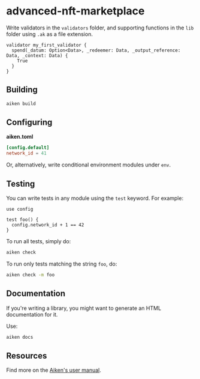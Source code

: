 # advanced-nft-marketplace

Write validators in the `validators` folder, and supporting functions in the `lib` folder using `.ak` as a file extension.

```aiken
validator my_first_validator {
  spend(_datum: Option<Data>, _redeemer: Data, _output_reference: Data, _context: Data) {
    True
  }
}
```

## Building

```sh
aiken build
```

## Configuring

**aiken.toml**
```toml
[config.default]
network_id = 41
```

Or, alternatively, write conditional environment modules under `env`.

## Testing

You can write tests in any module using the `test` keyword. For example:

```aiken
use config

test foo() {
  config.network_id + 1 == 42
}
```

To run all tests, simply do:

```sh
aiken check
```

To run only tests matching the string `foo`, do:

```sh
aiken check -m foo
```

## Documentation

If you're writing a library, you might want to generate an HTML documentation for it.

Use:

```sh
aiken docs
```

## Resources

Find more on the [Aiken's user manual](https://aiken-lang.org).
